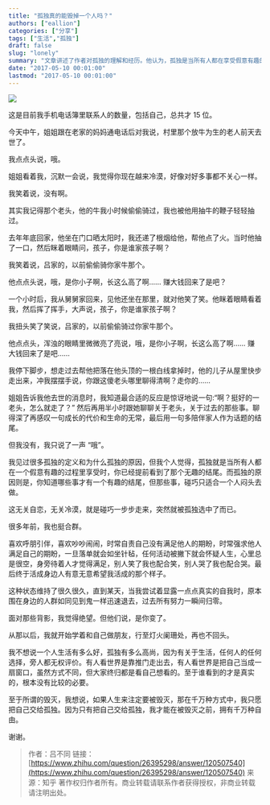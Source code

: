 ```yaml
---
title: "孤独真的能毁掉一个人吗？"
authors: ["eallion"]
categories: ["分享"]
tags: ["生活","孤独"]
draft: false
slug: "lonely"
summary: "文章讲述了作者对孤独的理解和经历。他认为，孤独是当所有人都在享受假意有趣的过程时，你已经看到了无趣结局的感觉。而导致孤独的原因是，你知道哪些事才能有一个有趣结局，但这些事只适合一个人去做。作者曾追求合群，并努力满足他人期望，但当他展示真实自我的时候被背离。于是他开始学着与自己成为朋友，并选择接纳孤独。最后作者表示，在千万种方式中，他愿将自己交给孤独以拥有自由。"
date: "2017-05-10 00:01:00"
lastmod: "2017-05-10 00:01:00"
---
```


![](/assets/images/posts/2017/05/08/2752596333.jpg)

这是目前我手机电话簿里联系人的数量，包括自己，总共才 15 位。

今天中午，姐姐跟在老家的妈妈通电话后对我说，村里那个放牛为生的老人前天去世了。

我点点头说，哦。

姐姐看着我，沉默一会说，我觉得你现在越来冷漠，好像对好多事都不关心一样。

我笑着说，没有啊。

其实我记得那个老头，他的牛我小时候偷偷骑过，我也被他用抽牛的鞭子轻轻抽过。

去年年底回家，他坐在门口晒太阳时，我还递了根烟给他，帮他点了火。当时他抽了一口，然后眯着眼睛问，孩子，你是谁家孩子啊？

我笑着说，吕家的，以前偷偷骑你家牛那个。

他点点头说，哦，是你小子啊，长这么高了啊…… 赚大钱回来了是吧？

一个小时后，我从舅舅家回来，见他还坐在那里，就对他笑了笑。他眯着眼睛看着我，然后挥了挥手，大声说，孩子，你是谁家孩子啊？

我扭头笑了笑说，吕家的，以前偷偷骑过你家牛那个。

他点点头，浑浊的眼睛里微微亮了亮说，哦，是你小子啊，长这么高了啊…… 赚大钱回来了是吧……

我停下脚步，想走过去帮他把落在他头顶的一根白线拿掉时，他的儿子从屋里快步走出来，冲我摆摆手说，你跟这傻老头哪里聊得清啊？走你的……

姐姐告诉我他去世的消息时，我知道最合适的反应是惊讶地说一句:“啊？挺好的一老头，怎么就走了？” 然后再用半小时跟她聊聊关于老头，关于过去的那些事。聊得深了再感叹一句成长的代价和生命的无常，最后用一句多陪伴家人作为话题的结尾。

但我没有，我只说了一声 “哦”。

我见过很多孤独的定义和为什么孤独的原因，但我个人觉得，孤独就是当所有人都在一个假意有趣的过程里享受时，你已经提前看到了那个无趣的结尾。而孤独的原因则是，你知道哪些事才有一个有趣的结尾，但那些事，碰巧只适合一个人闷头去做。

这无关自恋，无关冷漠，就是碰巧一步步走来，突然就被孤独选中了而已。

很多年前，我也挺合群。

喜欢呼朋引伴，喜欢吵吵闹闹，时常自责自己没有满足他人的期盼，时常强求他人满足自己的期盼，一旦落单就会如坐针毡，任何活动被撇下就会怀疑人生，心里总是很空，身旁待着人才觉得满足，别人笑了我也配合笑，别人哭了我也配合哭。最后终于活成身边人有意无意希望我活成的那个样子。

这种状态维持了很久很久，直到某天，当我尝试着显露一点点真实的自我时，原本围在身边的人群如同见到鬼一样迅速退去，过去所有努力一瞬间归零。

面对那些背影，我觉得绝望。但他们说，是你变了。

从那以后，我就开始学着和自己做朋友，行至灯火阑珊处，再也不回头。

我不想说一个人生活有多么好，孤独有多么高尚，因为有关于生活，任何人的任何选择，旁人都无权评价。有人看世界是靠推门走出去，有人看世界是把自己当成一扇窗口，虽然方式不同，但大家终归都是看自己想看的。至于谁看到的才是真实的，根本没有比较的必要。

至于所谓的毁灭，我想说，如果人生来注定要被毁灭，那在千万种方式中，我只愿把自己交给孤独。因为只有把自己交给孤独，我才能在被毁灭之前，拥有千万种自由。

谢谢。

> 作者：吕不同
> 链接：[https://www.zhihu.com/question/26395298/answer/120507540](https://www.zhihu.com/question/26395298/answer/120507540)
> 来源：知乎
> 著作权归作者所有。商业转载请联系作者获得授权，非商业转载请注明出处。
